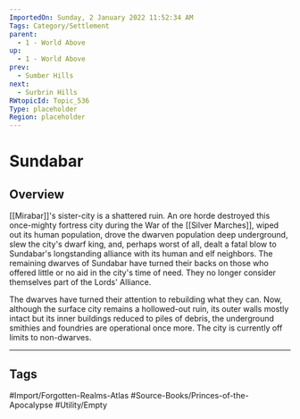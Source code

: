 ```yaml
---
ImportedOn: Sunday, 2 January 2022 11:52:34 AM
Tags: Category/Settlement
parent:
  - 1 - World Above
up:
  - 1 - World Above
prev:
  - Sumber Hills
next:
  - Surbrin Hills
RWtopicId: Topic_536
Type: placeholder
Region: placeholder
---
```

# Sundabar
## Overview
[[Mirabar]]'s sister-city is a shattered ruin. An ore horde destroyed this once-mighty fortress city during the War of the [[Silver Marches]], wiped out its human population, drove the dwarven population deep underground, slew the city's dwarf king, and, perhaps worst of all, dealt a fatal blow to Sundabar's longstanding alliance with its human and elf neighbors. The remaining dwarves of Sundabar have turned their backs on those who offered little or no aid in the city's time of need. They no longer consider themselves part of the Lords' Alliance.

The dwarves have turned their attention to rebuilding what they can. Now, although the surface city remains a hollowed-out ruin, its outer walls mostly intact but its inner buildings reduced to piles of debris, the underground smithies and foundries are operational once more. The city is currently off limits to non-dwarves.


---
## Tags
#Import/Forgotten-Realms-Atlas #Source-Books/Princes-of-the-Apocalypse #Utility/Empty

